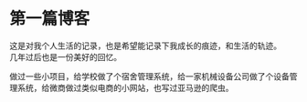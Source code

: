 # 第一篇博客

这是对我个人生活的记录，也是希望能记录下我成长的痕迹，和生活的轨迹。      
几年过后也是一份美好的回忆。

做过一些小项目，给学校做了个宿舍管理系统，给一家机械设备公司做了个设备管理系统，给微商做过类似电商的小网站，也写过亚马逊的爬虫。
